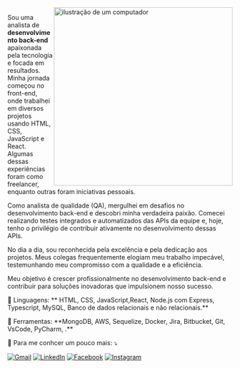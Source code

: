 <img src="https://raw.githubusercontent.com/MicaelliMedeiros/micaellimedeiros/master/image/computer-illustration.png" alt="ilustração de um computador" min-width="400px" max-width="400px" width="400px" align="right">

<p align="left"> 
  Sou uma analista de <strong>desenvolvimento back-end</strong> apaixonada pela tecnologia e focada em resultados. Minha jornada começou no front-end, onde trabalhei em diversos projetos usando HTML, CSS, JavaScript e React. Algumas dessas experiências foram como freelancer, enquanto outras foram iniciativas pessoais.

Como analista de qualidade (QA), mergulhei em desafios no desenvolvimento back-end e descobri minha verdadeira paixão. Comecei realizando testes integrados e automatizados das APIs da equipe e, hoje, tenho o privilégio de contribuir ativamente no desenvolvimento dessas APIs. 

No dia a dia, sou reconhecida pela excelência e pela dedicação aos projetos. Meus colegas frequentemente elogiam meu trabalho impecável, testemunhando meu compromisso com a qualidade e a eficiência.

Meu objetivo é crescer profissionalmente no desenvolvimento back-end e contribuir para soluções inovadoras que impulsionem nosso sucesso.
</p>

<p align="left">
  🦄 Linguagens: ** HTML, CSS, JavaScript,React, Node.js com Express, Typescript, MySQL, Banco de dados relacionais e não relacionais.**
</p>

<p align="left">
  💼 Ferramentas: **MongoDB, AWS, Sequelize, Docker, Jira, Bitbucket, Git, VsCode, PyCharm,  .**
</p>

<p align="left">
  💌 Para me conhcer um pouco mais: ⤵️
</p>

<p align="left">
  <a href="#" title="Gmail">
  <img src="https://img.shields.io/badge/-Gmail-FF0000?style=flat-square&labelColor=FF0000&logo=gmail&logoColor=white&link=mailto:vanlebrao@gmail.com" alt="Gmail"/></a>
  <a href="#" title="LinkedIn">
  <img src="https://img.shields.io/badge/-Linkedin-0e76a8?style=flat-square&logo=Linkedin&logoColor=white&link=www.linkedin.com/in/vanessalebraoquintilhano" alt="LinkedIn"/></a>
  <a href="#" title="Facebook">
  <img src="https://img.shields.io/badge/-Facebook-3b5998?style=flat-square&labelColor=3b5998&logo=facebook&logoColor=white&link=https://www.facebook.com/vanessa.lebrao" alt="Facebook"/></a>
  <a href="#" title="Instagram">
  <img src="https://img.shields.io/badge/-Instagram-DF0174?style=flat-square&labelColor=DF0174&logo=instagram&logoColor=white&link=https://www.instagram.com/vanlebrao" alt="Instagram"/></a>
</p>


